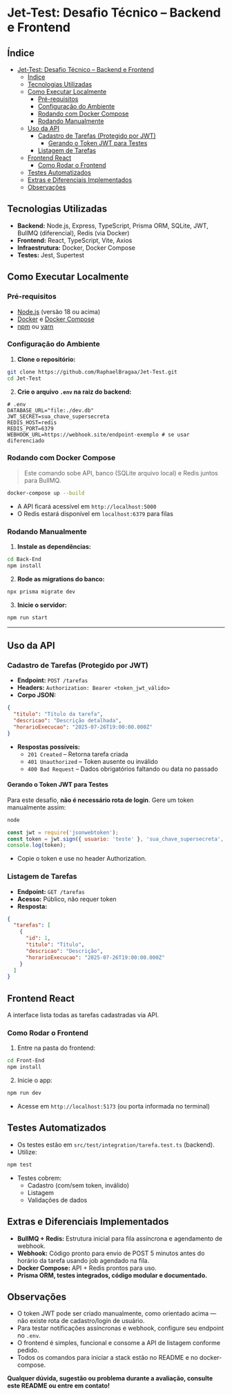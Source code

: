 # Jet-Test: Desafio Técnico – Backend e Frontend

## Índice

- [Jet-Test: Desafio Técnico – Backend e Frontend](#jet-test-desafio-técnico--backend-e-frontend)
  - [Índice](#índice)
  - [Tecnologias Utilizadas](#tecnologias-utilizadas)
  - [Como Executar Localmente](#como-executar-localmente)
    - [Pré-requisitos](#pré-requisitos)
    - [Configuração do Ambiente](#configuração-do-ambiente)
    - [Rodando com Docker Compose](#rodando-com-docker-compose)
    - [Rodando Manualmente](#rodando-manualmente)
  - [Uso da API](#uso-da-api)
    - [Cadastro de Tarefas (Protegido por JWT)](#cadastro-de-tarefas-protegido-por-jwt)
      - [Gerando o Token JWT para Testes](#gerando-o-token-jwt-para-testes)
    - [Listagem de Tarefas](#listagem-de-tarefas)
  - [Frontend React](#frontend-react)
    - [Como Rodar o Frontend](#como-rodar-o-frontend)
  - [Testes Automatizados](#testes-automatizados)
  - [Extras e Diferenciais Implementados](#extras-e-diferenciais-implementados)
  - [Observações](#observações)

## Tecnologias Utilizadas

- **Backend:** Node.js, Express, TypeScript, Prisma ORM, SQLite, JWT, BullMQ (diferencial), Redis (via Docker)
- **Frontend:** React, TypeScript, Vite, Axios
- **Infraestrutura:** Docker, Docker Compose
- **Testes:** Jest, Supertest

## Como Executar Localmente

### Pré-requisitos

- [Node.js](https://nodejs.org/) (versão 18 ou acima)
- [Docker](https://www.docker.com/) e [Docker Compose](https://docs.docker.com/compose/)
- [npm](https://www.npmjs.com/) ou [yarn](https://yarnpkg.com/)


### Configuração do Ambiente

1. **Clone o repositório:**

```sh
git clone https://github.com/RaphaelBragaa/Jet-Test.git
cd Jet-Test
```

2. **Crie o arquivo `.env` na raiz do backend:**

```
# .env
DATABASE_URL="file:./dev.db"
JWT_SECRET=sua_chave_supersecreta
REDIS_HOST=redis
REDIS_PORT=6379
WEBHOOK_URL=https://webhook.site/endpoint-exemplo # se usar diferenciado
```


### Rodando com Docker Compose

> Este comando sobe API, banco (SQLite arquivo local) e Redis juntos para BullMQ.

```sh
docker-compose up --build
```

- A API ficará acessível em `http://localhost:5000`
- O Redis estará disponível em `localhost:6379` para filas


### Rodando Manualmente

1. **Instale as dependências:**

```sh
cd Back-End
npm install
```

2. **Rode as migrations do banco:**

```sh
npx prisma migrate dev
```

3. **Inicie o servidor:**

```sh
npm run start
```


---

## Uso da API

### Cadastro de Tarefas (Protegido por JWT)

- **Endpoint:** `POST /tarefas`
- **Headers:** `Authorization: Bearer <token_jwt_válido>`
- **Corpo JSON:**

```json
{
  "titulo": "Título da tarefa",
  "descricao": "Descrição detalhada",
  "horarioExecucao": "2025-07-26T19:00:00.000Z"
}
```

- **Respostas possíveis:**
    - `201 Created` – Retorna tarefa criada
    - `401 Unauthorized` – Token ausente ou inválido
    - `400 Bad Request` – Dados obrigatórios faltando ou data no passado


#### Gerando o Token JWT para Testes

Para este desafio, **não é necessário rota de login**. Gere um token manualmente assim:

```sh
node
```

```js
const jwt = require('jsonwebtoken');
const token = jwt.sign({ usuario: 'teste' }, 'sua_chave_supersecreta', { expiresIn: '2d' });
console.log(token);
```

- Copie o token e use no header Authorization.


### Listagem de Tarefas

- **Endpoint:** `GET /tarefas`
- **Acesso:** Público, não requer token
- **Resposta:**

```json
{
  "tarefas": [
    {
      "id": 1,
      "titulo": "Título",
      "descricao": "Descrição",
      "horarioExecucao": "2025-07-26T19:00:00.000Z"
    }
  ]
}
```


## Frontend React

A interface lista todas as tarefas cadastradas via API.

### Como Rodar o Frontend

1. Entre na pasta do frontend:

```sh
cd Front-End
npm install
```

2. Inicie o app:

```sh
npm run dev
```


- Acesse em `http://localhost:5173` (ou porta informada no terminal)


## Testes Automatizados

- Os testes estão em `src/test/integration/tarefa.test.ts` (backend).
- Utilize:

```sh
npm test
```

- Testes cobrem:
    - Cadastro (com/sem token, inválido)
    - Listagem
    - Validações de dados


## Extras e Diferenciais Implementados

- **BullMQ + Redis:** Estrutura inicial para fila assíncrona e agendamento de webhook.
- **Webhook:** Código pronto para envio de POST 5 minutos antes do horário da tarefa usando job agendado na fila.
- **Docker Compose:** API + Redis prontos para uso.
- **Prisma ORM, testes integrados, código modular e documentado.**


## Observações

- O token JWT pode ser criado manualmente, como orientado acima — não existe rota de cadastro/login de usuário.
- Para testar notificações assíncronas e webhook, configure seu endpoint no `.env`.
- O frontend é simples, funcional e consome a API de listagem conforme pedido.
- Todos os comandos para iniciar a stack estão no README e no docker-compose.

**Qualquer dúvida, sugestão ou problema durante a avaliação, consulte este README ou entre em contato!**
